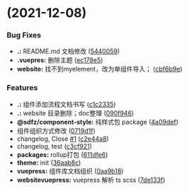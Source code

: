 #  (2021-12-08)


### Bug Fixes

* **.:** README.md 文档修改 ([5440059](https://github.com/Linya-IronMan/MyElement/commit/5440059d65f1a7b48a70c4a4ec5874e9e65ce49f))
* **.vuepres:** 删除主题 ([ec178e5](https://github.com/Linya-IronMan/MyElement/commit/ec178e569bdbd903a92ef54bd51639be27ba6188))
* **website:** 找不到myelement，改为单组件导入； ([cbf6b9e](https://github.com/Linya-IronMan/MyElement/commit/cbf6b9ea626f3d5390caa27ed8c10ea26f310fd5))


### Features

* **.:** 组件添加流程文档书写 ([c1c2335](https://github.com/Linya-IronMan/MyElement/commit/c1c2335309ab0322eee3945a577275a2e690991d))
* **.:** website 目录删除；doc整理 ([090f946](https://github.com/Linya-IronMan/MyElement/commit/090f94614c4e60c755d2fbd0ca10bdd6acd9d116))
* **@sdfz/component-style:** 纯样式包 package ([4a09def](https://github.com/Linya-IronMan/MyElement/commit/4a09def9d9968faa4ce71b81c4b4bc269ed12d76))
* 组件组织方式修改 ([0719d1f](https://github.com/Linya-IronMan/MyElement/commit/0719d1f51e07158c1fcde979616aaaf3ec2e4943))
* changelog, Close [#1](https://github.com/Linya-IronMan/MyElement/issues/1) ([c2e44a8](https://github.com/Linya-IronMan/MyElement/commit/c2e44a8fed6a7cef219ee317092534e105460bb9))
* changelog, test ([c3cf921](https://github.com/Linya-IronMan/MyElement/commit/c3cf921036bbefbfbfeace3bc764ce51202c8be1))
* **packages:** rollup打包 ([611dfe6](https://github.com/Linya-IronMan/MyElement/commit/611dfe61051ffe5d9f6d9e52b23eb5bbe8f0e162))
* **theme:** init ([36aab8c](https://github.com/Linya-IronMan/MyElement/commit/36aab8c4764b601e00381129f4b81088102a9b4b))
* **vuepress:** 组件库文档组织 ([0aa9b18](https://github.com/Linya-IronMan/MyElement/commit/0aa9b180aec47ce7668dea540c4dd5d3c0eb67fa))
* **websitevuepress:** vuepress 解析 ts scss ([7de133f](https://github.com/Linya-IronMan/MyElement/commit/7de133f8f29af963352265e9929b57b91705b3ec))




